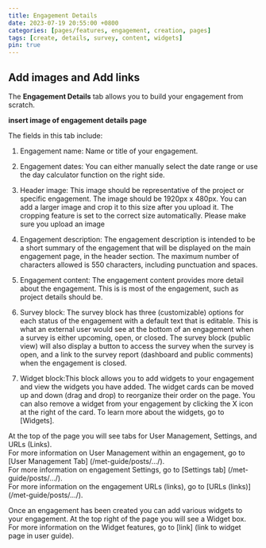 ```yaml
---
title: Engagement Details
date: 2023-07-19 20:55:00 +0800
categories: [pages/features, engagement, creation, pages]
tags: [create, details, survey, content, widgets]
pin: true
---
```


## Add images and Add links

The **Engagement Details** tab allows you to build your engagement from scratch. 

**insert image of engagement details page**  

The fields in this tab include:
1. Engagement name: Name or title of your engagement.
   
2. Engagement dates: You can either manually select the date range or use the day calculator function on the right side.
   
3. Header image: This image should be representative of the project or specific engagement. The image should be 1920px x 480px. You can add a larger image and crop it to this size after you upload it. The cropping feature is set to the correct size automatically. Please make sure you upload an image
   
4. Engagement description: The engagement description is intended to be a short summary of the engagement that will be displayed on the main engagement page, in the header section. The maximum number of characters allowed is 550 characters, including punctuation and spaces.
   
5. Engagement content: The engagement content provides more detail about the engagement. This is is most of the engagement, such as project details should be.
    
6. Survey block: The survey block has three (customizable) options for each status of the engagement with a default text that is editable. This is what an external user would see at the bottom of an engagement when a survey is either upcoming, open, or closed. The survey block (public view) will also display a button to access the survey when the survey is open, and a link to the survey report (dashboard and public comments) when the engagement is closed.

7. Widget block:This block allows you to add widgets to your engagement and view the widgets you have added. The widget cards can be moved up and down (drag and drop) to reorganize their order on the page. You can also remove a widget from your engagement by clicking the X icon at the right of the card. To learn more about the widgets, go to [Widgets].



At the top of the page you will see tabs for User Management, Settings, and URLs (Links).  
For more information on User Management within an engagement, go to [User Management Tab] (/met-guide/posts/.../).  
For more information on engagement Settings, go to [Settings tab] (/met-guide/posts/.../).  
For more information on the engagement URLs (links), go to [URLs (links)] (/met-guide/posts/.../).

Once an engagement has been created you can add various widgets to your engagement. At the top right of the page you will see a Widget box.  
For more information on the Widget features, go to [link] (link to widget page in user guide).
